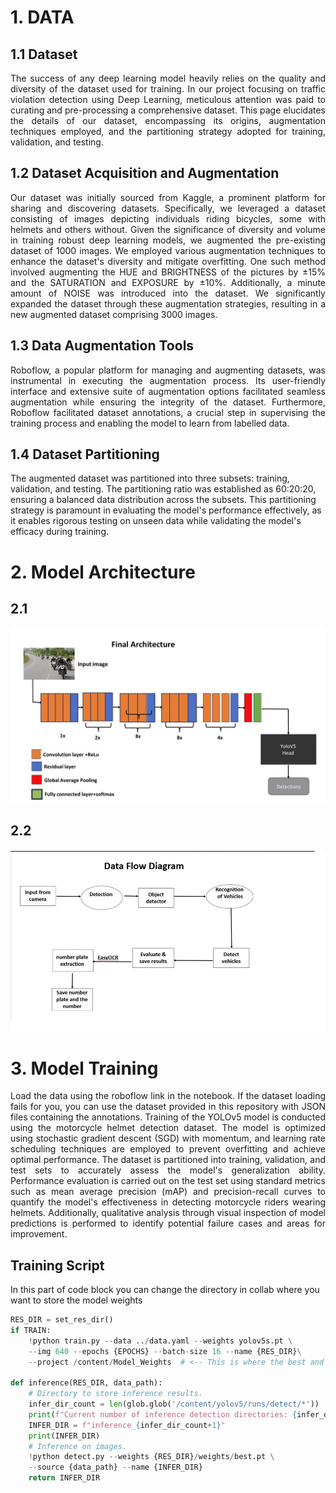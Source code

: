# 1. DATA
## 1.1 Dataset

<div align="justify">
The success of any deep learning model heavily relies on the quality and diversity of the dataset used for training. In our project focusing on traffic violation detection using Deep Learning, meticulous attention was paid to curating and pre-processing a comprehensive dataset. This page elucidates the details of our dataset, encompassing its origins, augmentation techniques employed, and the partitioning strategy adopted for training, validation, and testing.
</div>

## 1.2 Dataset Acquisition and Augmentation

<div align="justify">
Our dataset was initially sourced from Kaggle, a prominent platform for sharing and discovering datasets. Specifically, we leveraged a dataset consisting of images depicting individuals riding bicycles, some with helmets and others without. Given the significance of diversity and volume in training robust deep learning models, we augmented the pre-existing dataset of 1000 images. We employed various augmentation techniques to enhance the dataset's diversity and mitigate overfitting. One such method involved augmenting the HUE and BRIGHTNESS of the pictures by ±15% and the SATURATION and EXPOSURE by ±10%. Additionally, a minute amount of NOISE was introduced into the dataset. We significantly expanded the dataset through these augmentation strategies, resulting in a new augmented dataset comprising 3000 images.
</div>

## 1.3 Data Augmentation Tools

<div align="justify">
Roboflow, a popular platform for managing and augmenting datasets, 
was instrumental in executing the augmentation process. Its user-friendly interface and extensive 
suite of augmentation options facilitated seamless augmentation while ensuring the integrity of the 
dataset. Furthermore, Roboflow facilitated dataset annotations, a crucial step in supervising the 
training process and enabling the model to learn from labelled data. 
</div>

## 1.4 Dataset Partitioning
The augmented dataset was partitioned into three 
subsets: training, validation, and testing. The partitioning ratio was established as 60:20:20, 
ensuring a balanced data distribution across the subsets. This partitioning strategy is paramount 
in evaluating the model's performance effectively, as it enables rigorous testing on unseen data 
while validating the model's efficacy during training. 

# 2. Model Architecture
## 2.1
![Example Image](./Images/Arch.jpg)
## 2.2
![Example Image](./Images/Dataflowdiag.jpg)

# 3. Model Training
<div align="justify">
Load the data using the roboflow link in the notebook. If the dataset loading fails for you, you can use the dataset provided in this repository with JSON files containing the annotations. Training of the YOLOv5 model is conducted using the motorcycle helmet detection dataset. The model is optimized using stochastic gradient descent (SGD) with momentum, and learning rate scheduling techniques are employed to prevent overfitting and achieve optimal performance. The dataset is partitioned into training, validation, and test sets to accurately assess the model's generalization ability. Performance evaluation is carried out on the test set using standard metrics such as mean average precision (mAP) and precision-recall curves to quantify the model's effectiveness in detecting motorcycle riders wearing helmets. Additionally, qualitative analysis through visual inspection of model predictions is performed to identify potential failure cases and areas for improvement.
</div>

## Training Script
In this part of code block you can change the directory in collab where you want to store the model weights

```python
RES_DIR = set_res_dir()
if TRAIN:
    !python train.py --data ../data.yaml --weights yolov5s.pt \
    --img 640 --epochs {EPOCHS} --batch-size 16 --name {RES_DIR}\
    --project /content/Model_Weights  # <-- This is where the best and last training weights are stored.

def inference(RES_DIR, data_path):
    # Directory to store inference results.
    infer_dir_count = len(glob.glob('/content/yolov5/runs/detect/*'))
    print(f"Current number of inference detection directories: {infer_dir_count}")
    INFER_DIR = f"inference_{infer_dir_count+1}"
    print(INFER_DIR)
    # Inference on images.
    !python detect.py --weights {RES_DIR}/weights/best.pt \
    --source {data_path} --name {INFER_DIR}
    return INFER_DIR



